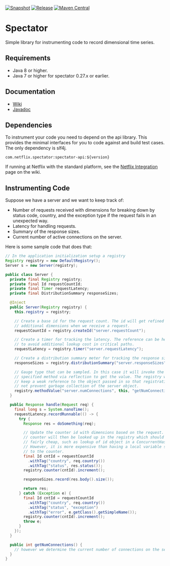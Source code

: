 [![Snapshot](https://github.com/Netflix/spectator/actions/workflows/snapshot.yml/badge.svg)](https://github.com/Netflix/spectator/actions/workflows/snapshot.yml)
[![Release](https://github.com/Netflix/spectator/actions/workflows/release.yml/badge.svg)](https://github.com/Netflix/spectator/actions/workflows/release.yml)
[![Maven Central](https://img.shields.io/maven-central/v/com.netflix.spectator/spectator-api.svg)](https://search.maven.org/artifact/com.netflix.spectator/spectator-api)

# Spectator

Simple library for instrumenting code to record dimensional time series.

## Requirements

* Java 8 or higher.
* Java 7 or higher for spectator 0.27.x or earlier.

## Documentation

* [Wiki](https://netflix.github.io/atlas-docs/spectator/)
* [Javadoc](https://www.javadoc.io/doc/com.netflix.spectator/spectator-api/)

## Dependencies

To instrument your code you need to depend on the api library. This provides the minimal interfaces
for you to code against and build test cases. The only dependency is slf4j.

```
com.netflix.spectator:spectator-api:${version}
```

If running at Netflix with the standard platform, see the
[Netflix Integration](http://netflix.github.io/spectator/en/latest/intro/netflix/) page on the
wiki.

## Instrumenting Code

Suppose we have a server and we want to keep track of:

* Number of requests received with dimensions for breaking down by status code, country, and
  the exception type if the request fails in an unexpected way.
* Latency for handling requests.
* Summary of the response sizes.
* Current number of active connections on the server.

Here is some sample code that does that:

```java
// In the application initialization setup a registry
Registry registry = new DefaultRegistry();
Server s = new Server(registry);

public class Server {
  private final Registry registry;
  private final Id requestCountId;
  private final Timer requestLatency;
  private final DistributionSummary responseSizes;

  @Inject
  public Server(Registry registry) {
    this.registry = registry;

    // Create a base id for the request count. The id will get refined with
    // additional dimensions when we receive a request.
    requestCountId = registry.createId("server.requestCount");

    // Create a timer for tracking the latency. The reference can be held onto
    // to avoid additional lookup cost in critical paths.
    requestLatency = registry.timer("server.requestLatency");

    // Create a distribution summary meter for tracking the response sizes.
    responseSizes = registry.distributionSummary("server.responseSizes");

    // Gauge type that can be sampled. In this case it will invoke the
    // specified method via reflection to get the value. The registry will
    // keep a weak reference to the object passed in so that registration will
    // not prevent garbage collection of the server object.
    registry.methodValue("server.numConnections", this, "getNumConnections");
  }

  public Response handle(Request req) {
    final long s = System.nanoTime();
    requestLatency.recordRunnable(() -> {
      try {
        Response res = doSomething(req);

        // Update the counter id with dimensions based on the request. The
        // counter will then be looked up in the registry which should be
        // fairly cheap, such as lookup of id object in a ConcurrentHashMap.
        // However, it is more expensive than having a local variable set
        // to the counter.
        final Id cntId = requestCountId
          .withTag("country", req.country())
          .withTag("status", res.status());
        registry.counter(cntId).increment();

        responseSizes.record(res.body().size());

        return res;
      } catch (Exception e) {
        final Id cntId = requestCountId
          .withTag("country", req.country())
          .withTag("status", "exception")
          .withTag("error", e.getClass().getSimpleName());
        registry.counter(cntId).increment();
        throw e;
      }
    });
  }

  public int getNumConnections() {
    // however we determine the current number of connections on the server
  }
}
```
